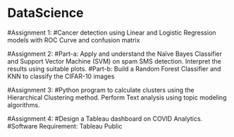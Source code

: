 # DataScience
#Assignment 1:
#Cancer detection using Linear and Logistic Regression models with ROC Curve and confusion matrix

#Assignment 2:
#Part-a: Apply and understand the Naïve Bayes Classifier and Support Vector Machine (SVM) on spam SMS detection. Interpret the results using suitable plots.
#Part-b: Build a Random Forest Classifier and KNN to classify the CIFAR-10 images

#Assignment 3:
#Python program to calculate clusters using the Hierarchical Clustering method. Perform Text analysis using topic modeling algorithms.

#Assignment 4:
#Design a Tableau dashboard on COVID Analytics.
#Software Requirement: Tableau Public
